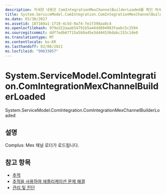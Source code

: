 ```yaml
---
description: 자세한 내용은 ComIntegrationMexChannelBuilderLoaded를 확인 하세요.
title: System.ServiceModel.ComIntegration.ComIntegrationMexChannelBuilderLoaded
ms.date: 03/30/2017
ms.assetid: 107160a1-1f19-4c5d-9a74-fe1f398aa8c4
ms.openlocfilehash: 979e322aaab54791b5a44dd894983faabc5c2594
ms.sourcegitcommit: ddf7edb67715a5b9a45e3dd44536dabc153c1de0
ms.translationtype: MT
ms.contentlocale: ko-KR
ms.lasthandoff: 02/06/2021
ms.locfileid: "99633857"
---
```

# <a name="systemservicemodelcomintegrationcomintegrationmexchannelbuilderloaded"></a>System.ServiceModel.ComIntegration.ComIntegrationMexChannelBuilderLoaded

System.ServiceModel.ComIntegration.ComIntegrationMexChannelBuilderLoaded  
  
## <a name="description"></a>설명  

 Complus: Mex 채널 로더가 로드됩니다.  
  
## <a name="see-also"></a>참고 항목

- [추적](index.md)
- [추적을 사용하여 애플리케이션 문제 해결](using-tracing-to-troubleshoot-your-application.md)
- [관리 및 진단](../index.md)
